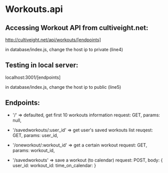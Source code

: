 # Workouts.api

## Accessing Workout API from cultiveight.net:
  http://cultiveight.net/api/workouts/[endpoints]

  in database/index.js, change the host ip to private (line4)

## Testing in local server:
  localhost:3001/[endpoints]

  in database/index.js, change the host ip to public (line5)

## Endpoints:
- '/' => defaulted, get first 10 workouts information
  request: GET,
  params: null,

- '/savedworkouts/:user_id' => get user's saved workouts list
  reuqest: GET,
  params: user_id,

- '/oneworkout/:workout_id' => get a certain workout
  request: GET,
  params: workout_id,

- '/savedworkouts' => save a workout (to calendar)
  request: POST,
  body: {
      user_id:
      workout_id:
      time_on_calendar:
  }




